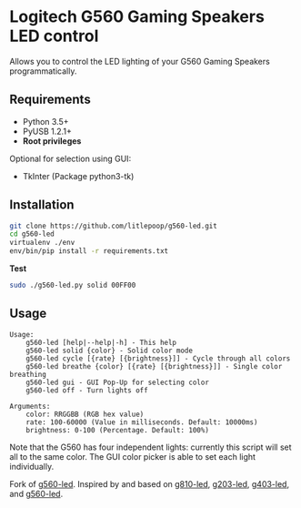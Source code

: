 # Logitech G560 Gaming Speakers LED control

Allows you to control the LED lighting of your G560 Gaming Speakers programmatically.

## Requirements

- Python 3.5+
- PyUSB 1.2.1+
- **Root privileges**

Optional for selection using GUI:

 - TkInter (Package python3-tk) 

## Installation

```bash
git clone https://github.com/litlepoop/g560-led.git
cd g560-led
virtualenv ./env
env/bin/pip install -r requirements.txt
```

**Test**

```bash
sudo ./g560-led.py solid 00FF00
```

## Usage

```text
Usage:
    g560-led [help|--help|-h] - This help
    g560-led solid {color} - Solid color mode
    g560-led cycle [{rate} [{brightness}]] - Cycle through all colors
    g560-led breathe {color} [{rate} [{brightness}]] - Single color breathing
    g560-led gui - GUI Pop-Up for selecting color
    g560-led off - Turn lights off

Arguments:
    color: RRGGBB (RGB hex value)
    rate: 100-60000 (Value in milliseconds. Default: 10000ms)
    brightness: 0-100 (Percentage. Default: 100%)
```

Note that the G560 has four independent lights: currently this script will set all to the same color.
The GUI color picker is able to set each light individually.

Fork of [g560-led](https://github.com/claudiosanches/g560-led).
Inspired by and based on [g810-led](https://github.com/MatMoul/g810-led),
[g203-led](https://github.com/smasty/g203-led), [g403-led](https://github.com/stelcheck/g403-led), and [g560-led](https://github.com/mijoe/g560-led).
